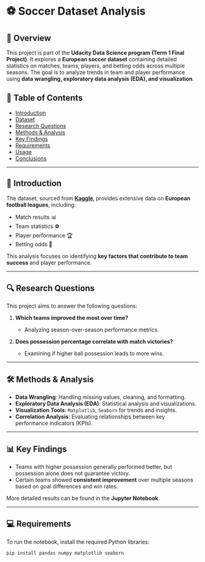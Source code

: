 # ⚽ Soccer Dataset Analysis

## 📌 Overview
This project is part of the **Udacity Data Science program (Term 1 Final Project)**. It explores a **European soccer dataset** containing detailed statistics on matches, teams, players, and betting odds across multiple seasons. The goal is to analyze trends in team and player performance using **data wrangling, exploratory data analysis (EDA), and visualization**.

## 📂 Table of Contents
- [Introduction](#introduction)
- [Dataset](#dataset)
- [Research Questions](#research-questions)
- [Methods & Analysis](#methods--analysis)
- [Key Findings](#key-findings)
- [Requirements](#requirements)
- [Usage](#usage)
- [Conclusions](#conclusions)

---

## 📖 Introduction

The dataset, sourced from **[Kaggle](https://www.kaggle.com/datasets/hugomathien/soccer)**, provides extensive data on **European football leagues**, including:
- Match results 📊
- Team statistics ⚽
- Player performance 🏆
- Betting odds 🎲

This analysis focuses on identifying **key factors that contribute to team success** and player performance.

---

## 🔍 Research Questions
This project aims to answer the following questions:

1. **Which teams improved the most over time?**  
   - Analyzing season-over-season performance metrics.  
   
2. **Does possession percentage correlate with match victories?**  
   - Examining if higher ball possession leads to more wins.  

---

## 🛠 Methods & Analysis
- **Data Wrangling**: Handling missing values, cleaning, and formatting.  
- **Exploratory Data Analysis (EDA)**: Statistical analysis and visualizations.  
- **Visualization Tools**: `Matplotlib`, `Seaborn` for trends and insights.  
- **Correlation Analysis**: Evaluating relationships between key performance indicators (KPIs).  

---

## 📊 Key Findings
- Teams with higher possession generally performed better, but possession alone does not guarantee victory.  
- Certain teams showed **consistent improvement** over multiple seasons based on goal differences and win rates.  

More detailed results can be found in the **Jupyter Notebook**.

---

## 💻 Requirements
To run the notebook, install the required Python libraries:

```bash
pip install pandas numpy matplotlib seaborn
